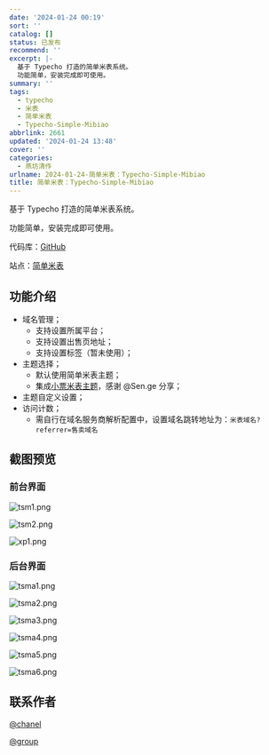```yaml
---
date: '2024-01-24 00:19'
sort: ''
catalog: []
status: 已发布
recommend: ''
excerpt: |-
  基于 Typecho 打造的简单米表系统。
  功能简单，安装完成即可使用。
summary: ''
tags:
  - typecho
  - 米表
  - 简单米表
  - Typecho-Simple-Mibiao
abbrlink: 2661
updated: '2024-01-24 13:48'
cover: ''
categories:
  - 燕坊清作
urlname: 2024-01-24-简单米表：Typecho-Simple-Mibiao
title: 简单米表：Typecho-Simple-Mibiao
---
```


基于 Typecho 打造的简单米表系统。


功能简单，安装完成即可使用。


代码库：[GitHub](https://github.com/bmqy/Typecho-Simple-Mibiao) 


站点：[简单米表](https://mi.bmqy.net/)


## **功能介绍**

- 域名管理；
	- 支持设置所属平台；
	- 支持设置出售页地址；
	- 支持设置标签（暂未使用）；
- 主题选择；
	- 默认使用简单米表主题；
	- 集成[小票米表主题](https://github.com/BitCodepot/xp_mb)，感谢 @Sen.ge 分享；
- 主题自定义设置；
- 访问计数；
	- 需自行在域名服务商解析配置中，设置域名跳转地址为：`米表域名?referrer=售卖域名`

## 截图预览


### 前台界面


![tsm1.png](https://image.bmqy.net/upload/tsm1.png)


![tsm2.png](https://image.bmqy.net/upload/tsm2.png)


![xp1.png](https://image.bmqy.net/upload/xp1.png)


### 后台界面


![tsma1.png](https://image.bmqy.net/upload/tsma1.png)


![tsma2.png](https://image.bmqy.net/upload/tsma2.png)


![tsma3.png](https://image.bmqy.net/upload/tsma3.png)


![tsma4.png](https://image.bmqy.net/upload/tsma4.png)


![tsma5.png](https://image.bmqy.net/upload/tsma5.png)


![tsma6.png](https://image.bmqy.net/upload/tsma6.png)


## 联系作者


[@chanel](https://t.me/tcbmqy)

[@group](https://t.me/tgbmqy)

